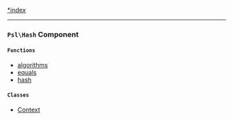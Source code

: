 <!--
    This markdown file was generated using `docs/documenter.php`.

    Any edits to it will likely be lost.
-->

[*index](./../README.md)

---

### `Psl\Hash` Component

#### `Functions`

- [algorithms](./../../src/Psl/Hash/algorithms.php#L16)
- [equals](./../../src/Psl/Hash/equals.php#L14)
- [hash](./../../src/Psl/Hash/hash.php#L16)

#### `Classes`

- [Context](./../../src/Psl/Hash/Context.php#L31)



